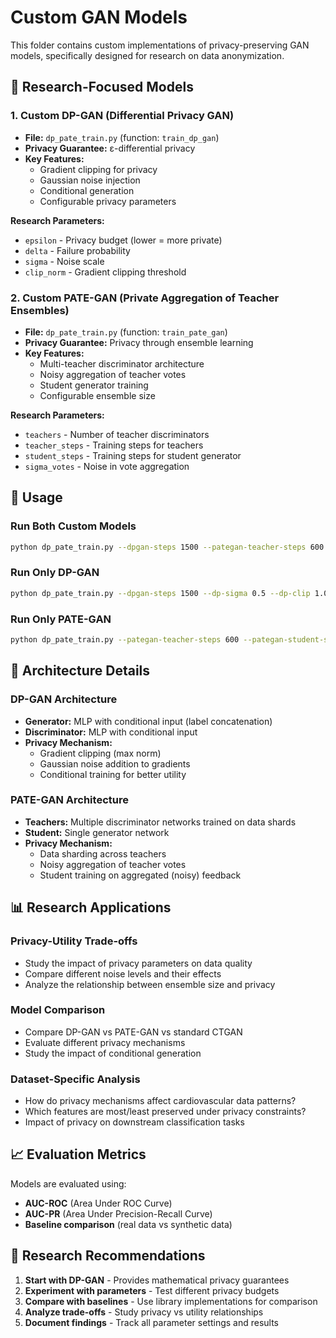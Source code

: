 # Custom GAN Models

This folder contains custom implementations of privacy-preserving GAN models, specifically designed for research on data anonymization.

## 🔬 Research-Focused Models

### 1. **Custom DP-GAN** (Differential Privacy GAN)
- **File:** `dp_pate_train.py` (function: `train_dp_gan`)
- **Privacy Guarantee:** ε-differential privacy
- **Key Features:**
  - Gradient clipping for privacy
  - Gaussian noise injection
  - Conditional generation
  - Configurable privacy parameters

**Research Parameters:**
- `epsilon` - Privacy budget (lower = more private)
- `delta` - Failure probability
- `sigma` - Noise scale
- `clip_norm` - Gradient clipping threshold

### 2. **Custom PATE-GAN** (Private Aggregation of Teacher Ensembles)
- **File:** `dp_pate_train.py` (function: `train_pate_gan`)
- **Privacy Guarantee:** Privacy through ensemble learning
- **Key Features:**
  - Multi-teacher discriminator architecture
  - Noisy aggregation of teacher votes
  - Student generator training
  - Configurable ensemble size

**Research Parameters:**
- `teachers` - Number of teacher discriminators
- `teacher_steps` - Training steps for teachers
- `student_steps` - Training steps for student generator
- `sigma_votes` - Noise in vote aggregation

## 🚀 Usage

### Run Both Custom Models
```bash
python dp_pate_train.py --dpgan-steps 1500 --pategan-teacher-steps 600 --pategan-student-steps 900
```

### Run Only DP-GAN
```bash
python dp_pate_train.py --dpgan-steps 1500 --dp-sigma 0.5 --dp-clip 1.0
```

### Run Only PATE-GAN
```bash
python dp_pate_train.py --pategan-teacher-steps 600 --pategan-student-steps 900 --pate-sigma 2.0
```

## 🔧 Architecture Details

### DP-GAN Architecture
- **Generator:** MLP with conditional input (label concatenation)
- **Discriminator:** MLP with conditional input
- **Privacy Mechanism:** 
  - Gradient clipping (max norm)
  - Gaussian noise addition to gradients
  - Conditional training for better utility

### PATE-GAN Architecture
- **Teachers:** Multiple discriminator networks trained on data shards
- **Student:** Single generator network
- **Privacy Mechanism:**
  - Data sharding across teachers
  - Noisy aggregation of teacher votes
  - Student training on aggregated (noisy) feedback

## 📊 Research Applications

### Privacy-Utility Trade-offs
- Study the impact of privacy parameters on data quality
- Compare different noise levels and their effects
- Analyze the relationship between ensemble size and privacy

### Model Comparison
- Compare DP-GAN vs PATE-GAN vs standard CTGAN
- Evaluate different privacy mechanisms
- Study the impact of conditional generation

### Dataset-Specific Analysis
- How do privacy mechanisms affect cardiovascular data patterns?
- Which features are most/least preserved under privacy constraints?
- Impact of privacy on downstream classification tasks

## 📈 Evaluation Metrics

Models are evaluated using:
- **AUC-ROC** (Area Under ROC Curve)
- **AUC-PR** (Area Under Precision-Recall Curve)
- **Baseline comparison** (real data vs synthetic data)

## 🔬 Research Recommendations

1. **Start with DP-GAN** - Provides mathematical privacy guarantees
2. **Experiment with parameters** - Test different privacy budgets
3. **Compare with baselines** - Use library implementations for comparison
4. **Analyze trade-offs** - Study privacy vs utility relationships
5. **Document findings** - Track all parameter settings and results
